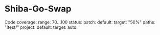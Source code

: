 # Shiba-Go-Swap
Code
coverage:
  range: 70...100
  status:
    patch:
      default:
        target: "50%"
        paths: "!test/"
    project:
      default:
        target: auto
